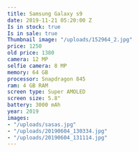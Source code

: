 ```yaml
---
title: Samsung Galaxy s9
date: 2019-11-21 05:20:00 Z
Is in stock: true
Is in sale: true
Thumbnail image: "/uploads/152964_2.jpg"
price: 1250
old price: 1380
camera: 12 MP
selfie camera: 8 MP
memory: 64 GB
processor: Snapdragon 845
ram: 4 GB RAM
screen type: Super AMOLED
screen size: 5.8"
battery: 3000 mAh
year: 2019
images:
- "/uploads/sasas.jpg"
- "/uploads/20190604_130334.jpg"
- "/uploads/20190604_131114.jpg"
---
```


